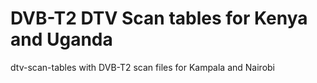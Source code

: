 DVB-T2 DTV Scan tables for Kenya and Uganda
============================

dtv-scan-tables with DVB-T2 scan files for Kampala and Nairobi
